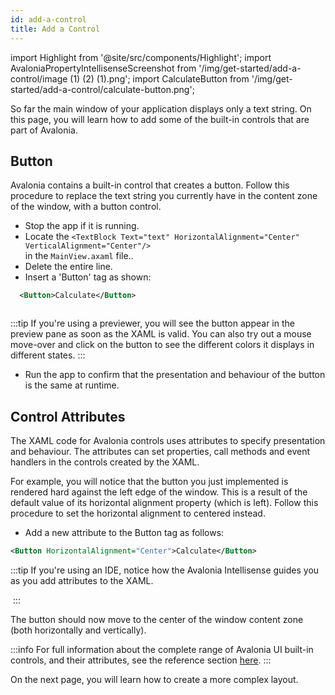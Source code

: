 ```yaml
---
id: add-a-control
title: Add a Control 
---
```


import Highlight from '@site/src/components/Highlight';
import AvaloniaPropertyIntellisenseScreenshot from '/img/get-started/add-a-control/image (1) (2) (1).png';
import CalculateButton from '/img/get-started/add-a-control/calculate-button.png';

So far the main window of your application displays only a text string. On this page, you will learn how to add some of the built-in controls that are part of Avalonia.

## Button

Avalonia contains a built-in control that creates a button. Follow this procedure to replace the text string you currently have in the content zone of the window, with a button control.

- Stop the app if it is running.
- Locate the 
`<TextBlock Text="text" HorizontalAlignment="Center" VerticalAlignment="Center"/>`	
in the `MainView.axaml` file.. 
- Delete the entire line.
- Insert a 'Button' tag as shown:
```xml
  <Button>Calculate</Button>
```
<img className="center" src={CalculateButton} alt="" />

:::tip
If you're using a previewer, you will see the button appear in the preview pane as soon as the XAML is valid. You can also try out a mouse move-over and click on the button to see the different colors it displays in different states.
:::

- Run the app to confirm that the presentation and behaviour of the button is the same at runtime.

## Control Attributes

The XAML code for Avalonia controls uses attributes to specify presentation and behaviour. The attributes can set properties, call methods and event handlers in the controls created by the XAML.

For example, you  will notice that the button you just implemented is rendered hard against the left edge of the window. This is a result of the default value of its horizontal alignment property (which is left). Follow this procedure to set the horizontal alignment to centered instead.

- Add a new attribute to the Button tag as follows:

```xml
<Button HorizontalAlignment="Center">Calculate</Button>
```

:::tip
If you're using an IDE, notice how the Avalonia Intellisense guides you as you add attributes to the XAML.

<img className="center" src={AvaloniaPropertyIntellisenseScreenshot} alt="" />
:::

The button should now move to the center of the window content zone (both horizontally and vertically).

:::info
For full information about the complete range of Avalonia UI built-in controls, and their attributes, see the reference section [here](../../reference/controls).
:::

On the next page, you will learn how to create a more complex layout.